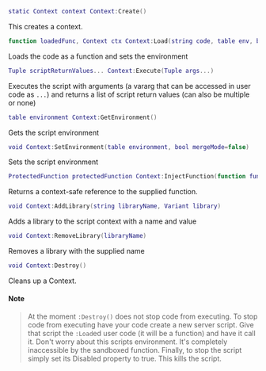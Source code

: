 ```lua
static Context context Context:Create()
```
This creates a context.
```lua
function loadedFunc, Context ctx Context:Load(string code, table env, bool mergeMode=false)
```
Loads the code as a function and sets the environment
```lua
Tuple scriptReturnValues... Context:Execute(Tuple args...)
```
Executes the script with arguments (a vararg that can be accessed in user code as `...`) and returns a list of script return values (can also be multiple or none)
```lua
table environment Context:GetEnvironment()
```
Gets the script environment
```lua
void Context:SetEnvironment(table environment, bool mergeMode=false)
```
Sets the script environment
```lua
ProtectedFunction protectedFunction Context:InjectFunction(function func)
```
Returns a context-safe reference to the supplied function.
```lua
void Context:AddLibrary(string libraryName, Variant library)
```
Adds a library to the script context with a name and value
```lua
void Context:RemoveLibrary(libraryName)
```
Removes a library with the supplied name
```lua
void Context:Destroy()
```
Cleans up a Context.
#### Note
> At the moment `:Destroy()` does not stop code from executing. To stop code from executing have your code create a new server script. Give that script the `:Load`ed user code (it will be a function) and have it call it. Don't worry about this scripts environment. It's completely inaccessible by the sandboxed function. Finally, to stop the script simply set its Disabled property to true. This kills the script.
